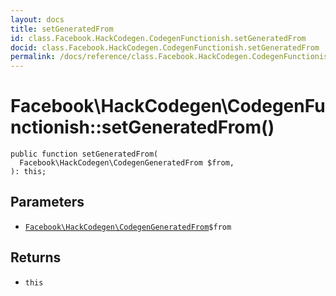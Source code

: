 ```yaml
---
layout: docs
title: setGeneratedFrom
id: class.Facebook.HackCodegen.CodegenFunctionish.setGeneratedFrom
docid: class.Facebook.HackCodegen.CodegenFunctionish.setGeneratedFrom
permalink: /docs/reference/class.Facebook.HackCodegen.CodegenFunctionish.setGeneratedFrom.md
---
```

# Facebook\\HackCodegen\\CodegenFunctionish::setGeneratedFrom()




``` Hack
public function setGeneratedFrom(
  Facebook\HackCodegen\CodegenGeneratedFrom $from,
): this;
```




## Parameters




* [` Facebook\HackCodegen\CodegenGeneratedFrom `](<class.Facebook.HackCodegen.CodegenGeneratedFrom.md>)`` $from ``




## Returns




- ` this `